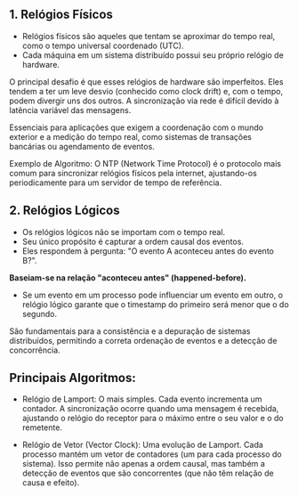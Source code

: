 ## 1. Relógios Físicos
- Relógios físicos são aqueles que tentam se aproximar do tempo real, como o tempo universal coordenado (UTC). 
- Cada máquina em um sistema distribuído possui seu próprio relógio de hardware.

O principal desafio é que esses relógios de hardware são imperfeitos. Eles tendem a ter um leve desvio (conhecido como clock drift) e, com o tempo, podem divergir uns dos outros. 
A sincronização via rede é difícil devido à latência variável das mensagens.

Essenciais para aplicações que exigem a coordenação com o mundo exterior e a medição do tempo real, como sistemas de transações bancárias ou agendamento de eventos.

Exemplo de Algoritmo: O NTP (Network Time Protocol) é o protocolo mais comum para sincronizar relógios físicos pela internet, ajustando-os periodicamente para um servidor de tempo de referência.

## 2. Relógios Lógicos
- Os relógios lógicos não se importam com o tempo real. 
- Seu único propósito é capturar a ordem causal dos eventos. 
- Eles respondem à pergunta: "O evento A aconteceu antes do evento B?".

**Baseiam-se na relação "aconteceu antes" (happened-before).** 
- Se um evento em um processo pode influenciar um evento em outro, o relógio lógico garante que o timestamp do primeiro será menor que o do segundo.

São fundamentais para a consistência e a depuração de sistemas distribuídos, permitindo a correta ordenação de eventos e a detecção de concorrência.

## Principais Algoritmos:

- Relógio de Lamport: O mais simples. Cada evento incrementa um contador. A sincronização ocorre quando uma mensagem é recebida, ajustando o relógio do receptor para o máximo entre o seu valor e o do remetente.

- Relógio de Vetor (Vector Clock): Uma evolução de Lamport. Cada processo mantém um vetor de contadores (um para cada processo do sistema). Isso permite não apenas a ordem causal, mas também a detecção de eventos que são concorrentes (que não têm relação de causa e efeito).
